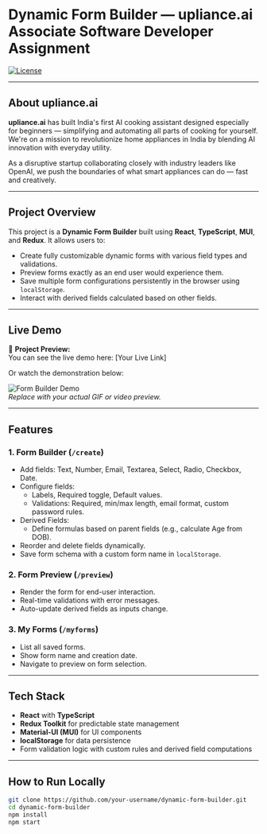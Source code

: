 # Dynamic Form Builder — upliance.ai Associate Software Developer Assignment

[![License](https://img.shields.io/badge/license-MIT-blue.svg)](LICENSE)

---

## About upliance.ai

**upliance.ai** has built India's first AI cooking assistant designed especially for beginners — simplifying and automating all parts of cooking for yourself. We're on a mission to revolutionize home appliances in India by blending AI innovation with everyday utility.

As a disruptive startup collaborating closely with industry leaders like OpenAI, we push the boundaries of what smart appliances can do — fast and creatively.

---

## Project Overview

This project is a **Dynamic Form Builder** built using **React**, **TypeScript**, **MUI**, and **Redux**. It allows users to:

- Create fully customizable dynamic forms with various field types and validations.
- Preview forms exactly as an end user would experience them.
- Save multiple form configurations persistently in the browser using `localStorage`.
- Interact with derived fields calculated based on other fields.

---

## Live Demo

🎥 **Project Preview:**  
You can see the live demo here: [Your Live Link]  

Or watch the demonstration below:

![Form Builder Demo](./demo/form-builder-demo.gif)  
*Replace with your actual GIF or video preview.*

---

## Features

### 1. Form Builder (`/create`)

- Add fields: Text, Number, Email, Textarea, Select, Radio, Checkbox, Date.
- Configure fields:
  - Labels, Required toggle, Default values.
  - Validations: Required, min/max length, email format, custom password rules.
- Derived Fields:
  - Define formulas based on parent fields (e.g., calculate Age from DOB).
- Reorder and delete fields dynamically.
- Save form schema with a custom form name in `localStorage`.

### 2. Form Preview (`/preview`)

- Render the form for end-user interaction.
- Real-time validations with error messages.
- Auto-update derived fields as inputs change.

### 3. My Forms (`/myforms`)

- List all saved forms.
- Show form name and creation date.
- Navigate to preview on form selection.

---

## Tech Stack

- **React** with **TypeScript**  
- **Redux Toolkit** for predictable state management  
- **Material-UI (MUI)** for UI components  
- **localStorage** for data persistence  
- Form validation logic with custom rules and derived field computations

---

## How to Run Locally

```bash
git clone https://github.com/your-username/dynamic-form-builder.git
cd dynamic-form-builder
npm install
npm start

